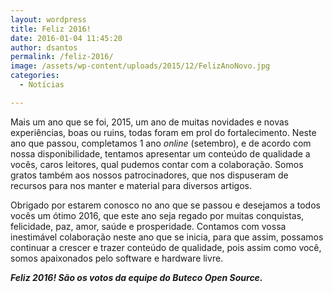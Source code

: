 ```yaml
---
layout: wordpress
title: Feliz 2016!
date: 2016-01-04 11:45:20
author: dsantos
permalink: /feliz-2016/
image: /assets/wp-content/uploads/2015/12/FelizAnoNovo.jpg
categories:
  - Notícias

---
```


Mais um ano que se foi, 2015, um ano de muitas novidades e novas experiências, boas ou ruins, todas foram em prol do fortalecimento. Neste ano que passou, completamos 1 ano <em>online</em> (setembro), e de acordo com nossa disponibilidade, tentamos apresentar um conteúdo de qualidade a vocês, caros leitores, qual pudemos contar com a colaboração. Somos gratos também aos nossos patrocinadores, que nos dispuseram de recursos para nos manter e material para diversos artigos.

Obrigado por estarem conosco no ano que se passou e desejamos a todos vocês um ótimo 2016, que este ano seja regado por muitas conquistas, felicidade, paz, amor, saúde e prosperidade. Contamos com vossa inestimável colaboração neste ano que se inicia, para que assim, possamos continuar a crescer e trazer conteúdo de qualidade, pois assim como você, somos apaixonados pelo software e hardware livre.

<em><strong>Feliz 2016! São os votos da equipe do Buteco Open Source.</strong></em>
